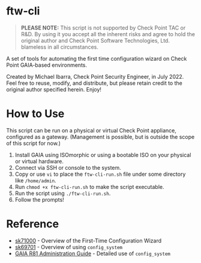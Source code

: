 # ftw-cli

> **PLEASE NOTE:** This script is not supported by Check Point TAC or R&D. By using it you accept all the inherent risks and agree to hold the original author and Check Point Software Technologies, Ltd. blameless in all circumstances.

A set of tools for automating the first time configuration wizard on Check Point GAIA-based environments. 

Created by Michael Ibarra, Check Point Security Engineer, in July 2022. Feel free to reuse, modify, and distribute, but please retain credit to the original author specified herein. Enjoy!


# How to Use
This script can be run on a physical or virtual Check Point appliance, configured as a gateway. (Management is possible, but is outside the scope of this script for now.)

1. Install GAIA using ISOmorphic or using a bootable ISO on your physical or virtual hardware.
2. Connect via SSH or console to the system.
3. Copy or use `vi` to place the `ftw-cli-run.sh` file under some directory like `/home/admin`.
4. Run `chmod +x ftw-cli-run.sh` to make the script executable.
5. Run the script using `./ftw-cli-run.sh`.
6. Follow the prompts!


# Reference

- [sk71000](https://supportcenter.checkpoint.com/supportcenter/portal?eventSubmit_doGoviewsolutiondetails=&solutionid=sk71000) - Overview of the First-Time Configuration Wizard
- [sk69701](https://supportcenter.checkpoint.com/supportcenter/portal?eventSubmit_doGoviewsolutiondetails=&solutionid=sk69701) - Overview of using `config_system`
- [GAIA R81 Administration Guide](https://sc1.checkpoint.com/documents/R81/WebAdminGuides/EN/CP_R81_Gaia_AdminGuide/Topics-GAG/Running-FTCW-in-CLI-Expert-Mode.htm) - Detailed use of `config_system`
